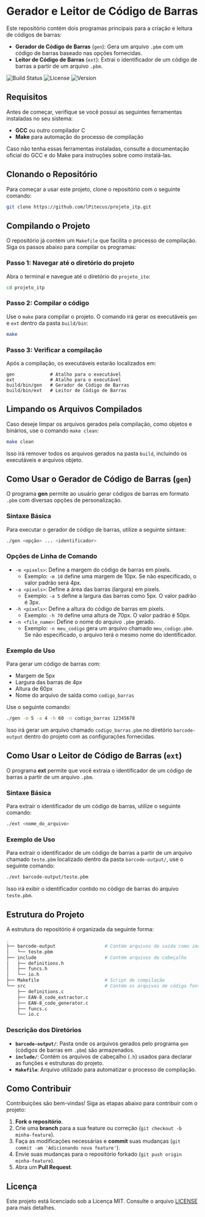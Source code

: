 # Gerador e Leitor de Código de Barras

Este repositório contém dois programas principais para a criação e leitura de códigos de barras:

- **Gerador de Código de Barras** (`gen`): Gera um arquivo `.pbm` com um código de barras baseado nas opções fornecidas.
- **Leitor de Código de Barras** (`ext`): Extrai o identificador de um código de barras a partir de um arquivo `.pbm`.

![Build Status](https://img.shields.io/badge/build-passing-brightgreen) ![License](https://img.shields.io/badge/license-MIT-blue) ![Version](https://img.shields.io/badge/version-1.0.0-orange)

## Requisitos

Antes de começar, verifique se você possui as seguintes ferramentas instaladas no seu sistema:

- **GCC** ou outro compilador C
- **Make** para automação do processo de compilação

Caso não tenha essas ferramentas instaladas, consulte a documentação oficial do GCC e do Make para instruções sobre como instalá-las.

## Clonando o Repositório

Para começar a usar este projeto, clone o repositório com o seguinte comando:

```bash
git clone https://github.com/lPitecus/projeto_itp.git
```

## Compilando o Projeto

O repositório já contém um `Makefile` que facilita o processo de compilação. Siga os passos abaixo para compilar os programas:

### Passo 1: Navegar até o diretório do projeto

Abra o terminal e navegue até o diretório do `projeto_ito`:

```bash
cd projeto_itp
```

### Passo 2: Compilar o código

Use o `make` para compilar o projeto. O comando irá gerar os executáveis `gen` e `ext` dentro da pasta `build/bin`:

```bash
make
```

### Passo 3: Verificar a compilação

Após a compilação, os executáveis estarão localizados em:

```    
gen             # Atalho para o executável
ext             # Atalho para o executável
build/bin/gen   # Gerador de Código de Barras
build/bin/ext   # Leitor de Código de Barras
```

## Limpando os Arquivos Compilados

Caso deseje limpar os arquivos gerados pela compilação, como objetos e binários, use o comando `make clean`:

```bash
make clean
```

Isso irá remover todos os arquivos gerados na pasta `build`, incluindo os executáveis e arquivos objeto.

## Como Usar o Gerador de Código de Barras (`gen`)

O programa **gen** permite ao usuário gerar códigos de barras em formato `.pbm` com diversas opções de personalização.

### Sintaxe Básica

Para executar o gerador de código de barras, utilize a seguinte sintaxe:

```bash
./gen <opção> ... <identificador>
```

### Opções de Linha de Comando

- `-m <pixels>`: Define a margem do código de barras em pixels.
  - Exemplo: `-m 10` define uma margem de 10px. Se não especificado, o valor padrão será 4px.
- `-a <pixels>`: Define a área das barras (largura) em pixels.
  - Exemplo: `-a 5` define a largura das barras como 5px. O valor padrão é 3px.
- `-h <pixels>`: Define a altura do código de barras em pixels.
  - Exemplo: `-h 70` define uma altura de 70px. O valor padrão é 50px.
- `-n <file_name>`: Define o nome do arquivo `.pbm` gerado.
  - Exemplo: `-n meu_codigo` gera um arquivo chamado `meu_codigo.pbm`. Se não especificado, o arquivo terá o mesmo nome do identificador.

### Exemplo de Uso

Para gerar um código de barras com:

- Margem de 5px
- Largura das barras de 4px
- Altura de 60px
- Nome do arquivo de saída como `codigo_barras`

Use o seguinte comando:

```bash
./gen -m 5 -a 4 -h 60 -n codigo_barras 12345678
```

Isso irá gerar um arquivo chamado `codigo_barras.pbm` no diretório `barcode-output` dentro do projeto com as configurações fornecidas.

## Como Usar o Leitor de Código de Barras (`ext`)

O programa **ext** permite que você extraia o identificador de um código de barras a partir de um arquivo `.pbm`.

### Sintaxe Básica

Para extrair o identificador de um código de barras, utilize o seguinte comando:

```bash
./ext <nome_do_arquivo>
```

### Exemplo de Uso

Para extrair o identificador de um código de barras a partir de um arquivo chamado `teste.pbm` localizado dentro da pasta `barcode-output/`, use o seguinte comando:

```bash
./ext barcode-output/teste.pbm
```

Isso irá exibir o identificador contido no código de barras do arquivo `teste.pbm`.

## Estrutura do Projeto

A estrutura do repositório é organizada da seguinte forma:

```bash
.
├── barcode-output                  # Contém arquivos de saída como imagens .pbm
│   └── teste.pbm
├── include                         # Contém arquivos de cabeçalho
│   ├── definitions.h
│   ├── funcs.h
│   └── io.h
├── Makefile                        # Script de compilação
└── src                             # Contém os arquivos de código fonte
    ├── definitions.c
    ├── EAN-8_code_extractor.c
    ├── EAN-8_code_generator.c
    ├── funcs.c
    └── io.c
```

### Descrição dos Diretórios

- **`barcode-output/`**: Pasta onde os arquivos gerados pelo programa `gen` (códigos de barras em `.pbm`) são armazenados.
- **`include/`**: Contém os arquivos de cabeçalho (`.h`) usados para declarar as funções e estruturas do projeto.
- **`Makefile`**: Arquivo utilizado para automatizar o processo de compilação.

## Como Contribuir

Contribuições são bem-vindas! Siga as etapas abaixo para contribuir com o projeto:

1. **Fork o repositório**.
2. Crie uma **branch** para a sua feature ou correção (`git checkout -b minha-feature`).
3. Faça as modificações necessárias e **commit** suas mudanças (`git commit -am 'Adicionando nova feature'`).
4. Envie suas mudanças para o repositório forkado (`git push origin minha-feature`).
5. Abra um **Pull Request**.

## Licença

Este projeto está licenciado sob a Licença MIT. Consulte o arquivo [LICENSE](LICENSE) para mais detalhes.
